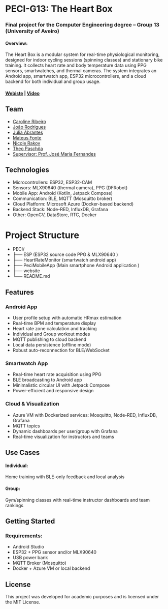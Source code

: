 # PECI-G13: The Heart Box

### Final project for the Computer Engineering degree – Group 13 (University of Aveiro)

#### Overview: 
The Heart Box is a modular system for real-time physiological monitoring, designed for indoor cycling sessions (spinning classes) and stationary bike training. It collects heart rate and body temperature data using PPG sensors, smartwatches, and thermal cameras. The system integrates an Android app, smartwatch app, ESP32 microcontrollers, and a cloud backend for both individual and group usage.

#### [Webiste](https://carolineribeiro19.github.io/THB)  |  [Video](https://youtu.be/PlrUbAjPF5k)

## Team
* [Caroline Ribeiro](https://github.com/CarolineRibeiro19)
* [João Rodrigues](https://github.com/joaoamrodrigues)
* [Júlia Abrantes](https://github.com/JuliaAbrantes)
* [Mateus Fonte](https://github.com/mateus-fonte)
* [Nicole Rakov](https://github.com/nirakov)
* [Theo Paschôa](https://github.com/thpaschoa)
* [Supervisor: Prof. José Maria Fernandes](https://www.ua.pt/pt/p/10319434)

## Technologies
* Microcontrollers: ESP32, ESP32-CAM
* Sensors: MLX90640 (thermal camera), PPG (DFRobot)
* Mobile App: Android (Kotlin, Jetpack Compose)
* Communication: BLE, MQTT (Mosquitto broker)
* Cloud Platform: Microsoft Azure (Docker-based backend)
* Backend Stack: Node-RED, InfluxDB, Grafana
* Other: OpenCV, DataStore, RTC, Docker

# Project Structure
* PECI/
* ├── ESP (ESP32 source code PPG & MLX90640 )
* ├── HeartRateMonitor (smartwatch android app)
* ├── PeciMobileApp (Main smartphone Android application )
* ├── website 
* └── README.md

## Features

### Android App
* User profile setup with automatic HRmax estimation
* Real-time BPM and temperature display
* Heart rate zone calculation and tracking
* Individual and Group workout modes
* MQTT publishing to cloud backend
* Local data persistence (offline mode)
* Robust auto-reconnection for BLE/WebSocket

### Smartwatch App
* Real-time heart rate acquisition using PPG
* BLE broadcasting to Android app
* Minimalistic circular UI with Jetpack Compose
* Power-efficient and responsive design

### Cloud & Visualization
* Azure VM with Dockerized services: Mosquitto, Node-RED, InfluxDB, Grafana
* MQTT topics
* Dynamic dashboards per user/group with Grafana
* Real-time visualization for instructors and teams

## Use Cases
#### Individual:
Home training with BLE-only feedback and local analysis
#### Group:
Gym/spinning classes with real-time instructor dashboards and team rankings

## Getting Started

### Requirements: 
* Android Studio
* ESP32 + PPG sensor and/or MLX90640
* USB power bank
* MQTT Broker (Mosquitto)
* Docker + Azure VM or local backend

## License
This project was developed for academic purposes and is licensed under the MIT License.
